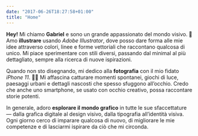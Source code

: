 ```yaml
---
date: "2017-06-26T18:27:58+01:00"
title: "Home"
---
```


**Hey!** Mi chiamo **Gabriel** e sono un grande appassionato del mondo visivo. 🎨
Amo **illustrare** usando *Adobe Illustrator*, dove posso dare forma alle mie idee attraverso colori, linee e forme vettoriali che raccontano qualcosa di unico. Mi piace sperimentare con stili diversi, passando dal minimal al più dettagliato, sempre alla ricerca di nuove ispirazioni.

Quando non sto disegnando, mi dedico alla **fotografia** con il mio fidato *iPhone 11*. 📱✨
Mi affascina catturare momenti spontanei, giochi di luce, paesaggi urbani e dettagli nascosti che spesso sfuggono all’occhio. Credo che anche uno smartphone, se usato con occhio creativo, possa raccontare storie potenti.

In generale, adoro **esplorare il mondo grafico** in tutte le sue sfaccettature — dalla grafica digitale al design visivo, dalla tipografia all’identità visiva. Ogni giorno cerco di imparare qualcosa di nuovo, di migliorare le mie competenze e di lasciarmi ispirare da ciò che mi circonda.

